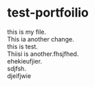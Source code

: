# test-portfoilio
this is my file. <br/>
This ia another change.<br/>
this is test.<br/>
Thiisi is another.fhsjfhed.<br/>
ehekieufjier.<br/>
sdjfsh.<br/>
djeifjwie<br/>
